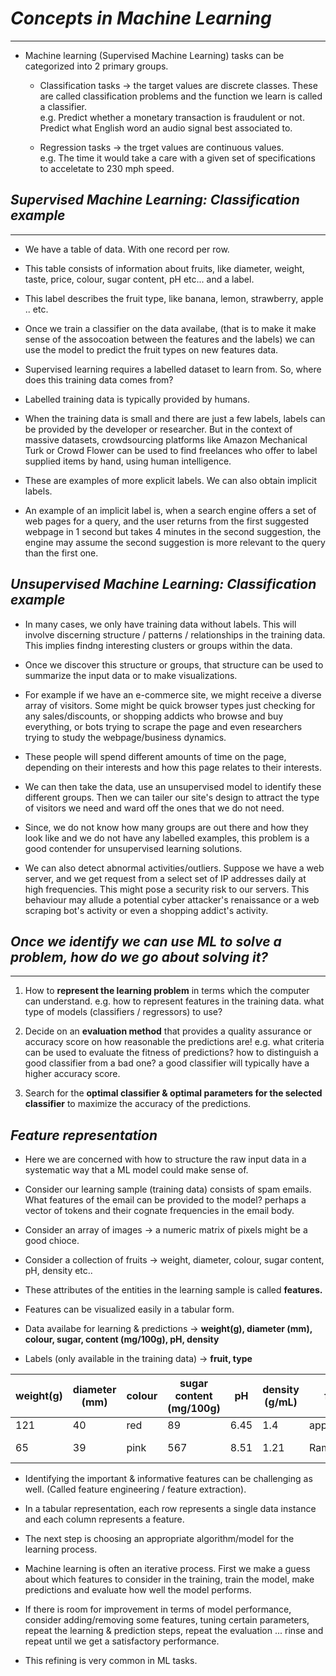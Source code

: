 # ___Concepts in Machine Learning___
--------------

- Machine learning (Supervised Machine Learning) tasks can be categorized into 2 primary groups.
    - Classification tasks -> the target values are discrete classes.
    These are called classification problems and the function we learn is called a classifier.           
    e.g. Predict whether a monetary transaction is fraudulent or not.      
         Predict what English word an audio signal best associated to.
         
    - Regression tasks -> the trget values are continuous values.        
    e.g. The time it would take a care with a given set of specifications to acceletate to 230 mph speed.
    

## ___Supervised Machine Learning: Classification example___
-----------------

- We have a table of data. With one record per row. 

- This table consists of information about fruits, like diameter, weight, taste, price, colour, sugar content, pH etc... and a label.

- This label describes the fruit type, like banana, lemon, strawberry, apple .. etc.

- Once we train a classifier on the data availabe, (that is to make it make sense of the assocoation between the features and the labels) we can use the model to predict the fruit types on new features data.

- Supervised learning requires a labelled dataset to learn from. So, where does this training data comes from?

- Labelled training data is typically provided by humans. 

- When the training data is small and there are just a few labels, labels can be provided by the developer or researcher. But in the context of massive datasets, crowdsourcing platforms like Amazon Mechanical Turk or Crowd Flower can be used to find freelances who offer to label supplied items by hand, using human intelligence.

- These are examples of more explicit labels. We can also obtain implicit labels.

- An example of an implicit label is, when a search engine offers a set of web pages for a query, and the user returns from the first suggested webpage in 1 second but takes 4 minutes in the second suggestion, the engine may assume the second suggestion is more relevant to the query than the first one.

## ___Unsupervised Machine Learning: Classification example___

- In many cases, we only have training data without labels. This will involve discerning structure / patterns / relationships in the training data. This implies findng interesting clusters or groups within the data.

- Once we discover this structure or groups, that structure can be used to summarize the input data or to make visualizations.     

- For example if we have an e-commerce site, we might receive a diverse array of visitors. Some might be quick browser types just checking for any sales/discounts, or shopping addicts who browse and buy everything, or bots trying to scrape the page and even researchers trying to study the webpage/business dynamics.      
    
- These people will spend different amounts of time on the page, depending on their interests and how this page relates to their interests.

- We can then take the data, use an unsupervised model to identify these different groups. Then we can tailer our site's design to attract the type of visitors we need and ward off the ones that we do not need.

- Since, we do not know how many groups are out there and how they look like and we do not have any labelled examples, this problem is a good contender for unsupervised learning solutions.

- We can also detect abnormal activities/outliers. Suppose we have a web server, and we get request from a select set of IP addresses daily at high frequencies. This might pose a security risk to our servers. This behaviour may allude a potential cyber attacker's renaissance or a web scraping bot's activity or even a shopping addict's activity.

## ___Once we identify we can use ML to solve a problem, how do we go about solving it?___
-------------------------

1) How to __represent the learning problem__ in terms which the computer can understand.
    e.g. how to represent features in the training data.
    what type of models (classifiers / regressors) to use?
    
2) Decide on an __evaluation method__ that provides a quality assurance or accuracy score on how reasonable the predictions are!
    e.g. what criteria can be used to evaluate the fitness of predictions?
    how to distinguish a good classifier from a bad one?
    a good classifier will typically have a higher accuracy score.
    
3) Search for the __optimal classifier & optimal parameters for the selected classifier__ to maximize the accuracy of the predictions.

## ___Feature representation___

- Here we are concerned with how to structure the raw input data in a systematic way that a ML model could make sense of.

- Consider our learning sample (training data) consists of spam emails.         
    What features of the email can be provided to the model? perhaps a vector of tokens and their cognate frequencies in the email body.
  
- Consider an array of images -> a numeric matrix of pixels might be a good chioce.

- Consider a collection of fruits -> weight, diameter, colour, sugar content, pH, density etc..

- These attributes of the entities in the learning sample is called __features.__

- Features can be visualized easily in a tabular form.

- Data availabe for learning & predictions &rarr; __weight(g), diameter (mm), colour, sugar, content (mg/100g), pH, density__

- Labels (only available in the training data) &rarr; __fruit, type__


| weight(g) | diameter (mm) | colour | sugar content (mg/100g) | pH | density (g/mL) | fruit | origin |
| --------- | ------------- | ------ | ----------------------- | -- | ------ | ----- | ---- |
| 121 | 40 | red | 89 | 6.45 | 1.4 | apple | Australian |
| 65 | 39 | pink | 567 | 8.51 | 1.21 | Rambuttan | Sri Lankan |

- Identifying the important & informative features can be challenging as well. (Called feature engineering / feature extraction).

- In a tabular representation, each row represents a single data instance and each column represents a feature.

- The next step is choosing an appropriate algorithm/model for the learning process.

- Machine learning is often an iterative process. First we make a guess about which features to consider in the training, train the model, make predictions and evaluate how well the model performs.

- If there is room for improvement in terms of model performance, consider adding/removing some features, tuning certain parameters, repeat the learning & prediction steps, repeat the evaluation ... rinse and repeat until we get a satisfactory performance.

- This refining is very common in ML tasks.